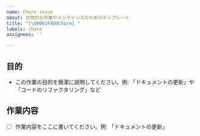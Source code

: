 ```yaml
---
name: Chore issue
about: 日常的な作業やメンテナンスのためのテンプレート
title: "[\U0001F4DDChore] "
labels: chore
assignees: ''

---
```


## 目的

- この作業の目的を簡潔に説明してください。例: 「ドキュメントの更新」や「コードのリファクタリング」など

## 作業内容

- [ ] 作業内容をここに書いてください。例: 「ドキュメントの更新」
